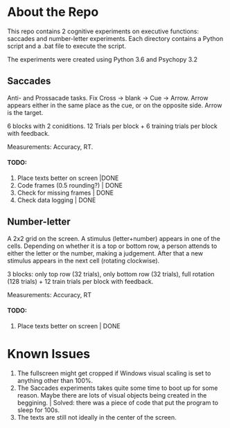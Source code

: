 # About the Repo

This repo contains 2 cognitive experiments on executive functions:
saccades and number-letter experiments.
Each directory contains a Python script and a .bat file to execute the script.

The experiments were created using Python 3.6 and Psychopy 3.2

## Saccades

Anti- and Prossacade tasks. Fix Cross -> blank -> Cue -> Arrow. Arrow appears
either in the same place as the cue, or on the opposite side. Arrow is the target.

6 blocks with 2 coniditions. 12 Trials per block + 6 training trials per block with feedback.

Measurements: Accuracy, RT.

#### TODO: 

1. Place texts better on screen |DONE
2. Code frames (0.5 rounding?) | DONE
3. Check for missing frames | DONE
4. Check data logging | DONE

## Number-letter

A 2x2 grid on the screen. A stimulus (letter+number) appears in one of the cells. Depending on whether it is a top or bottom row, a person attends to either the letter or the number, making a judgement. After that a new stimulus appears in the next cell (rotating clockwise).

3 blocks: only top row (32 trials), only bottom row (32 trials), full rotation (128 trials) + 12 train trials per block with feedback.

Measurements: Accuracy, RT

#### TODO:

1. Place texts better on screen | DONE

# Known Issues

1. The fullscreen might get cropped if Windows visual scaling is set to anything other than 100%. 
2. The Saccades experiments takes quite some time to boot up for some reason. Maybe there are lots of visual objects being created in the beggining. | Solved: there was a piece of code that put the program to sleep for 100s.
3. The texts are still not ideally in the center of the screen.